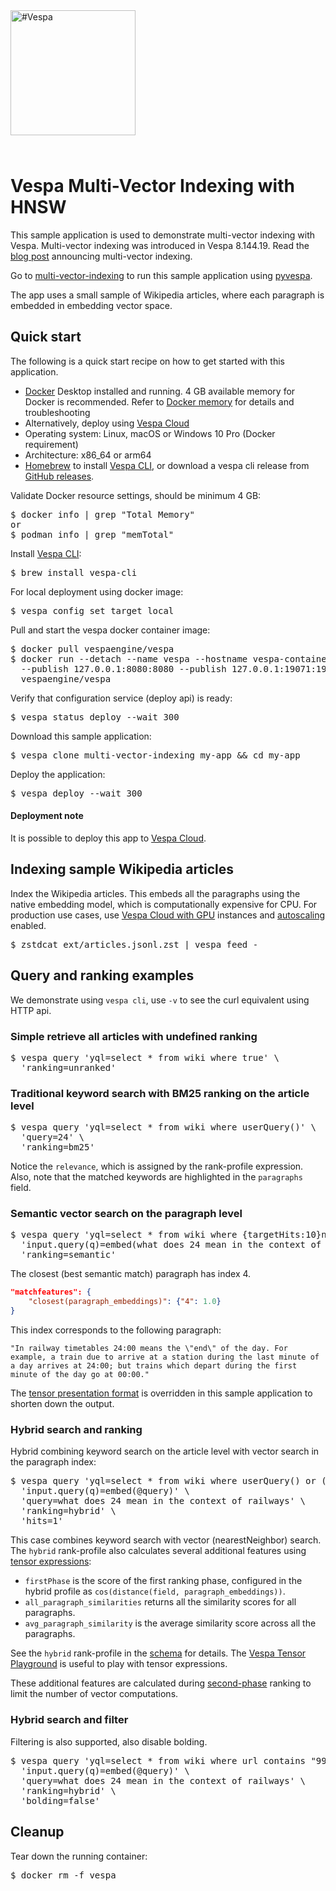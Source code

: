 <!-- Copyright Vespa.ai. Licensed under the terms of the Apache 2.0 license. See LICENSE in the project root.-->

<picture>
  <source media="(prefers-color-scheme: dark)" srcset="https://assets.vespa.ai/logos/Vespa-logo-green-RGB.svg">
  <source media="(prefers-color-scheme: light)" srcset="https://assets.vespa.ai/logos/Vespa-logo-dark-RGB.svg">
  <img alt="#Vespa" width="200" src="https://assets.vespa.ai/logos/Vespa-logo-dark-RGB.svg" style="margin-bottom: 25px;">
</picture>

# Vespa Multi-Vector Indexing with HNSW

This sample application is used to demonstrate multi-vector indexing with Vespa.
Multi-vector indexing was introduced in Vespa 8.144.19.
Read the [blog post](https://blog.vespa.ai/semantic-search-with-multi-vector-indexing/) announcing multi-vector indexing.

Go to [multi-vector-indexing](https://pyvespa.readthedocs.io/en/latest/examples/multi-vector-indexing.html)
to run this sample application using [pyvespa](https://pyvespa.readthedocs.io/en/latest/index.html).

The app uses a small sample of Wikipedia articles, where each paragraph is embedded in embedding
vector space.

## Quick start

The following is a quick start recipe on how to get started with this application.

* [Docker](https://www.docker.com/) Desktop installed and running. 4 GB available memory for Docker is recommended.
  Refer to [Docker memory](https://docs.vespa.ai/en/operations-selfhosted/docker-containers.html#memory)
  for details and troubleshooting
* Alternatively, deploy using [Vespa Cloud](#deployment-note)
* Operating system: Linux, macOS or Windows 10 Pro (Docker requirement)
* Architecture: x86_64 or arm64
* [Homebrew](https://brew.sh/) to install [Vespa CLI](https://docs.vespa.ai/en/vespa-cli.html), or download
  a vespa cli release from [GitHub releases](https://github.com/vespa-engine/vespa/releases).

Validate Docker resource settings, should be minimum 4 GB:
<pre>
$ docker info | grep "Total Memory"
or
$ podman info | grep "memTotal"
</pre>

Install [Vespa CLI](https://docs.vespa.ai/en/vespa-cli.html):
<pre>
$ brew install vespa-cli
</pre>

For local deployment using docker image:
<pre data-test="exec">
$ vespa config set target local
</pre>

Pull and start the vespa docker container image:
<pre data-test="exec">
$ docker pull vespaengine/vespa
$ docker run --detach --name vespa --hostname vespa-container \
  --publish 127.0.0.1:8080:8080 --publish 127.0.0.1:19071:19071 \
  vespaengine/vespa
</pre>

Verify that configuration service (deploy api) is ready:
<pre data-test="exec">
$ vespa status deploy --wait 300
</pre>

Download this sample application:
<pre data-test="exec">
$ vespa clone multi-vector-indexing my-app && cd my-app
</pre>

Deploy the application:
<pre data-test="exec" data-test-assert-contains="Success">
$ vespa deploy --wait 300
</pre>

#### Deployment note
It is possible to deploy this app to
[Vespa Cloud](https://cloud.vespa.ai/en/getting-started#deploy-sample-applications).


## Indexing sample Wikipedia articles

Index the Wikipedia articles. This embeds all the paragraphs using the native embedding model, which
is computationally expensive for CPU. For production use cases, use [Vespa Cloud with GPU](https://cloud.vespa.ai/en/reference/services#gpu)
instances and [autoscaling](https://cloud.vespa.ai/en/autoscaling) enabled.

<pre data-test="exec">
$ zstdcat ext/articles.jsonl.zst | vespa feed -
</pre>


## Query and ranking examples
We demonstrate using `vespa cli`, use `-v` to see the curl equivalent using HTTP api.

### Simple retrieve all articles with undefined ranking
<pre data-test="exec" data-test-assert-contains='"totalCount": 8'>
$ vespa query 'yql=select * from wiki where true' \
  'ranking=unranked'
</pre>

### Traditional keyword search with BM25 ranking on the article level
<pre data-test="exec" data-test-assert-contains='24-hour clock'>
$ vespa query 'yql=select * from wiki where userQuery()' \
  'query=24' \
  'ranking=bm25'
</pre>

Notice the `relevance`, which is assigned by the rank-profile expression.
Also, note that the matched keywords are highlighted in the `paragraphs` field.

### Semantic vector search on the paragraph level
<pre data-test="exec" data-test-assert-contains='24-hour clock'>
$ vespa query 'yql=select * from wiki where {targetHits:10}nearestNeighbor(paragraph_embeddings,q) limit 1' \
  'input.query(q)=embed(what does 24 mean in the context of railways)' \
  'ranking=semantic'
</pre>
The closest (best semantic match) paragraph has index 4.
```json
"matchfeatures": {
    "closest(paragraph_embeddings)": {"4": 1.0}
}
```
This index corresponds to the following paragraph:
```
"In railway timetables 24:00 means the \"end\" of the day. For example, a train due to arrive at a station during the last minute of a day arrives at 24:00; but trains which depart during the first minute of the day go at 00:00."
```
The [tensor presentation format](search/query-profiles/default.xml) is overridden in
this sample application to shorten down the output.

### Hybrid search and ranking
Hybrid combining keyword search on the article level with vector search in the paragraph index:

<pre data-test="exec" data-test-assert-contains='24-hour clock'>
$ vespa query 'yql=select * from wiki where userQuery() or ({targetHits:10}nearestNeighbor(paragraph_embeddings,q)) limit 1' \
  'input.query(q)=embed(@query)' \
  'query=what does 24 mean in the context of railways' \
  'ranking=hybrid' \
  'hits=1'
</pre>

This case combines keyword search with vector (nearestNeighbor) search.
The `hybrid` rank-profile also calculates several additional features using
[tensor expressions](https://docs.vespa.ai/en/tensor-user-guide.html):

- `firstPhase` is the score of the first ranking phase, configured in the hybrid
profile as `cos(distance(field, paragraph_embeddings))`.
- `all_paragraph_similarities` returns all the similarity scores for all paragraphs.
- `avg_paragraph_similarity` is the average similarity score across all the paragraphs.

See the `hybrid` rank-profile in the [schema](schemas/wiki.sd) for details.
The [Vespa Tensor Playground](https://docs.vespa.ai/playground/) is useful to play
with tensor expressions.

These additional features are calculated during [second-phase](https://docs.vespa.ai/en/phased-ranking.html)
ranking to limit the number of vector computations.

### Hybrid search and filter

Filtering is also supported, also disable bolding.

<pre data-test="exec" data-test-assert-contains='24-hour clock'>
$ vespa query 'yql=select * from wiki where url contains "9985" and userQuery() or ({targetHits:10}nearestNeighbor(paragraph_embeddings,q)) limit 1' \
  'input.query(q)=embed(@query)' \
  'query=what does 24 mean in the context of railways' \
  'ranking=hybrid' \
  'bolding=false'
</pre>

## Cleanup
Tear down the running container:
<pre data-test="after">
$ docker rm -f vespa
</pre>
